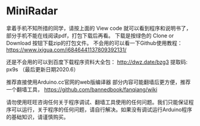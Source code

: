 # MiniRadar

拿着手机不知所措的同学，请按上面的 View code 就可以看到程序和说明书了，部分手机不能在线阅读pdf，打包下载后再看。
下载是按绿色的 Clone or Download 按钮下载zip的打包文件。 不会用的可以看一下Github使用教程： https://www.ixigua.com/i6846441137809392131/

还是不会用的可以到百度下载程序资料大全包： http://dwz.date/bzg3    提取码: px9s （最后更新日期2020.6）

推荐直接使用Arduino.cc官网的web版编译器 
部分内容可能翻墙后更方便，推荐一个翻墙工具， https://github.com/bannedbook/fanqiang/wiki

请勿使用旺旺咨询任何关于程序调试、翻墙工具使用的任何问题。我们只能保证程序可以运行，关于程序的任何问题，请自行解决。如果没有调试运行Arduino程序的基础知识，请谨慎购买。


